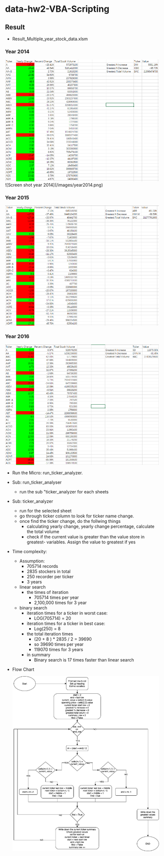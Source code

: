 # data-hw2-VBA-Scripting
## Result
- Result_Multiple_year_stock_data.xlsm
### Year 2014
<img src="images/year2014.png" />
![Screen shot year 2014](/images/year2014.png)

### Year 2015
![Screen shot year 2014](images/year2015.png)

### Year 2016
![Screen shot year 2014](images/year2016.png)


- Run the Micro: run_ticker_analyzer.
- Sub: run_ticker_analyser
  - run the sub "ticker_analyzer for each sheets
- Sub: ticker_analyzer

  - run for the selected sheet
  - go through ticker column to look for ticker name change.
  - once find the ticker change, do the follwing things
    - calculating yearly change, yearly change percentage, calculate the total volume
    - check if the current value is greater than the value store in greatest- variables. Assign the value to greatest if yes

- Time complexity:

  - Assumption:
    - 705714 records
    - 2835 stockers in total
    - 250 recorder per ticker
    - 3 years
  - linear search
    - the times of iteration
      - 705714 times per year
      - 2,100,000 times for 3 year
  - binary search
    - iteration times for a ticker in worst case:
      - LOG(705714) = 20
    - iteration times for a ticker in best case:
      - Log(250) = 8
    - the total iteration times
      - (20 + 8 ) \* 2835 / 2 = 39690
      - so 39690 times per year
      - 119070 times for 3 years
    - in summary
      - Binary search is 17 times faster than linear search

- Flow Chart

  ![Flow chart](https://github.com/Simon-Xu-Lan/data-hw2-VBA-Scripting/blob/master/data-hw2-VBA1.png)
